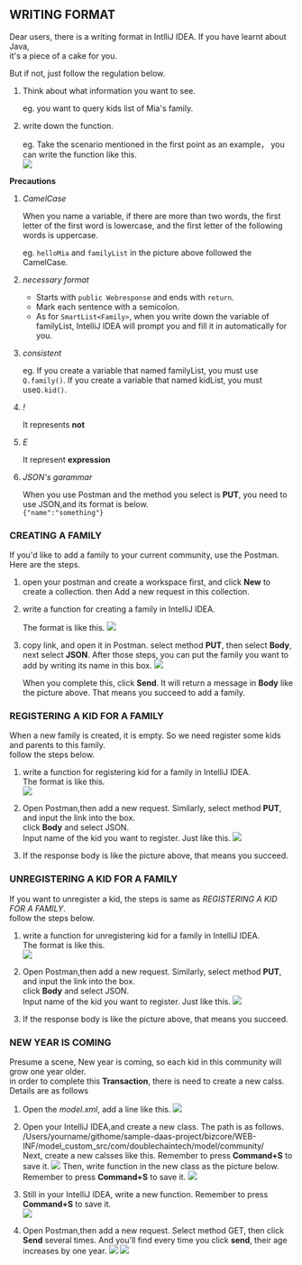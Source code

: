 
## WRITING FORMAT ##

Dear users, there is a writing format in IntlliJ IDEA. If you have learnt about Java,  
it's a piece of a cake for you.  

But if not, just follow the regulation below. 


1. Think about what information you want to see.  

    eg. you want to query kids list of Mia's family. 


2. write down the function. 

    eg. Take the scenario mentioned in the first point as an example， you can write the function like this.  
    ![](images/P-1.png)
    



**Precautions**
    
1. *CamelCase*

    When you name a variable, if there are more than two words, the first letter of the first word is lowercase, and the first letter of the following words is uppercase.  
    
    eg. `helloMia` and `familyList` in the picture above followed the CamelCase.  
      
2. *necessary format*  
    
    + Starts with `public Webresponse` and ends with `return`. 
    + Mark each sentence with a semicolon. 
    + As for `SmartList<Family>`, when you write down the variable of familyList, IntelliJ IDEA will prompt you and fill it in automatically for you.  
    

3. *consistent*  

    eg. If you create a variable that named familyList, you must use `Q.family()`. 
    If you create a variable that named kidList, you must use`Q.kid()`. 
    

4. *!*
    
    It represents **not**
    
    
    
5. *E*
    
    It represent **expression**

6. *JSON's garammar*
    
    When you use Postman and the method you select is **PUT**, you need to use JSON,and its format is below.  
    `{"name":"something"}`
    
         
    
    
    
    
    
    
    
### CREATING A FAMILY ###

If you'd like to add a family to your current community, use the Postman.  
Here are the steps.  

1. open your postman and create a workspace first, and click **New** to create a collection. 
    then Add a new request in this collection. 

2. write a function for creating a family in IntelliJ IDEA. 
    
   The format is like this.
   ![](images/P-2.png)
   
3. copy link, and open it in Postman. 
    select method **PUT**, then select **Body**, next select **JSON**. 
    After those steps, you can put the family you want to add by writing its name in this box. 
    ![](images/P-3.png)
    
    When you complete this, click **Send**. It will return a message in **Body** like the picture above. That means you succeed to add a family. 
    
    
    
    
### REGISTERING A KID FOR A FAMILY ###

When a new family is created, it is empty. So we need register some kids and parents to this family.  
follow the steps below.  

1. write a function for registering kid for a family in IntelliJ IDEA.  
    The format is like this.  
    ![](images/FP-4.png)

2. Open Postman,then add a new request. Similarly, select method **PUT**, and input the link into the box.  
    click **Body** and select JSON.  
    Input name of the kid you want to register. Just like this. 
    ![](images/FP-5.png)
    
3. If the response body is like the picture above, that means you succeed. 





 

    

### UNREGISTERING A KID FOR A FAMILY ###

If you want to unregister a kid, the steps is same as *REGISTERING A KID FOR A FAMILY*.    
follow the steps below.  

1. write a function for unregistering kid for a family in IntelliJ IDEA.  
    The format is like this.  
    ![](images/FP-6.png)

2. Open Postman,then add a new request. Similarly, select method **PUT**, and input the link into the box.  
    click **Body** and select JSON.  
    Input name of the kid you want to register. Just like this. 
    ![](images/FP-7.png)
    
3. If the response body is like the picture above, that means you succeed. 







### NEW YEAR IS COMING ###

Presume a scene, New year is coming, so each kid in this community will grow one year older.  
in order to complete this **Transaction**, there is need to create a new calss.  
Details are as follows


1. Open the *model.xml*, add a line like this. 
    ![](images/FP-9.png)

2. Open your IntelliJ IDEA,and create a new class. The path is as follows.  
    /Users/yourname/githome/sample-daas-project/bizcore/WEB-INF/model_custom_src/com/doublechaintech/model/community/  
    Next, create a new calsses like this. Remember to press **Command+S** to save it. 
    ![](images/FP-8.png)
    Then, write function in the new class as the picture below. Remember to press **Command+S** to save it. 
    ![](images/FP-10.png)


3. Still in your IntelliJ IDEA, write a new function. Remember to press **Command+S** to save it.  
    ![](images/FP-11.png)
    
4. Open Postman,then add a new request. Select method GET, then click **Send** several times. And you'll find
    every time you click **send**, their age increases by one year. 
    ![](images/FP-12.png)
    ![](images/FP-13.png)


    
    
    